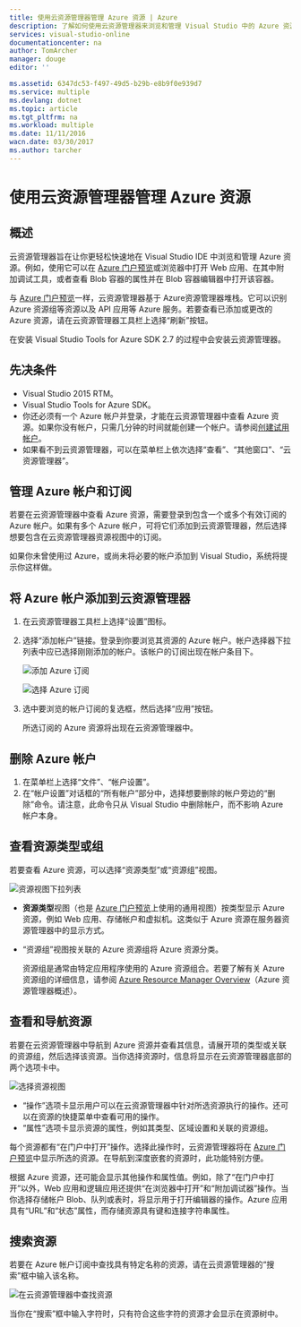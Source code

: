 ```yaml
---
title: 使用云资源管理器管理 Azure 资源 | Azure
description: 了解如何使用云资源管理器来浏览和管理 Visual Studio 中的 Azure 资源。
services: visual-studio-online
documentationcenter: na
author: TomArcher
manager: douge
editor: ''

ms.assetid: 6347dc53-f497-49d5-b29b-e8b9f0e939d7
ms.service: multiple
ms.devlang: dotnet
ms.topic: article
ms.tgt_pltfrm: na
ms.workload: multiple
ms.date: 11/11/2016
wacn.date: 03/30/2017
ms.author: tarcher
---
```


# 使用云资源管理器管理 Azure 资源
## 概述
云资源管理器旨在让你更轻松快速地在 Visual Studio IDE 中浏览和管理 Azure 资源。例如，使用它可以在 [Azure 门户预览](https://portal.azure.cn)或浏览器中打开 Web 应用、在其中附加调试工具，或者查看 Blob 容器的属性并在 Blob 容器编辑器中打开该容器。

与 [Azure 门户预览](https://portal.azure.cn)一样，云资源管理器基于 Azure资源管理器堆栈。它可以识别 Azure 资源组等资源以及 API 应用等 Azure 服务。若要查看已添加或更改的 Azure 资源，请在云资源管理器工具栏上选择“刷新”按钮。

在安装 Visual Studio Tools for Azure SDK 2.7 的过程中会安装云资源管理器。

## 先决条件
- Visual Studio 2015 RTM。
- Visual Studio Tools for Azure SDK。
- 你还必须有一个 Azure 帐户并登录，才能在云资源管理器中查看 Azure 资源。如果你没有帐户，只需几分钟的时间就能创建一个帐户。请参阅[创建试用帐户](https://www.azure.cn/pricing/1rmb-trial/)。
- 如果看不到云资源管理器，可以在菜单栏上依次选择“查看”、“其他窗口”、“云资源管理器”。

## 管理 Azure 帐户和订阅
若要在云资源管理器中查看 Azure 资源，需要登录到包含一个或多个有效订阅的 Azure 帐户。如果有多个 Azure 帐户，可将它们添加到云资源管理器，然后选择想要包含在云资源管理器资源视图中的订阅。

如果你未曾使用过 Azure，或尚未将必要的帐户添加到 Visual Studio，系统将提示你这样做。

## 将 Azure 帐户添加到云资源管理器
1. 在云资源管理器工具栏上选择“设置”图标。
2. 选择“添加帐户”链接。登录到你要浏览其资源的 Azure 帐户。帐户选择器下拉列表中应已选择刚刚添加的帐户。该帐户的订阅出现在帐户条目下。

    ![添加 Azure 订阅](./media/vs-azure-tools-resources-managing-with-cloud-explorer/IC819514.png)

    ![选择 Azure 订阅](./media/vs-azure-tools-resources-managing-with-cloud-explorer/IC819515.png)
3. 选中要浏览的帐户订阅的复选框，然后选择“应用”按钮。

    所选订阅的 Azure 资源将出现在云资源管理器中。

## 删除 Azure 帐户
1. 在菜单栏上选择“文件”、“帐户设置”。
2. 在“帐户设置”对话框的“所有帐户”部分中，选择想要删除的帐户旁边的“删除”命令。请注意，此命令只从 Visual Studio 中删除帐户，而不影响 Azure 帐户本身。

## 查看资源类型或组
若要查看 Azure 资源，可以选择“资源类型”或“资源组”视图。

![资源视图下拉列表](./media/vs-azure-tools-resources-managing-with-cloud-explorer/IC819516.png)  

- **资源类型**视图（也是 [Azure 门户预览](https://portal.azure.cn)上使用的通用视图）按类型显示 Azure 资源，例如 Web 应用、存储帐户和虚拟机。这类似于 Azure 资源在服务器资源管理器中的显示方式。
- “资源组”视图按关联的 Azure 资源组将 Azure 资源分类。

    资源组是通常由特定应用程序使用的 Azure 资源组合。若要了解有关 Azure 资源组的详细信息，请参阅 [Azure Resource Manager Overview](./azure-resource-manager/resource-group-overview.md)（Azure 资源管理器概述）。

## 查看和导航资源
若要在云资源管理器中导航到 Azure 资源并查看其信息，请展开项的类型或关联的资源组，然后选择该资源。当你选择资源时，信息将显示在云资源管理器底部的两个选项卡中。

![选择资源视图](./media/vs-azure-tools-resources-managing-with-cloud-explorer/IC819517.png)

- “操作”选项卡显示用户可以在云资源管理器中针对所选资源执行的操作。还可以在资源的快捷菜单中查看可用的操作。
- “属性”选项卡显示资源的属性，例如其类型、区域设置和关联的资源组。

每个资源都有“在门户中打开”操作。选择此操作时，云资源管理器将在 [Azure 门户预览](https://portal.azure.cn)中显示所选的资源。在导航到深度嵌套的资源时，此功能特别方便。

根据 Azure 资源，还可能会显示其他操作和属性值。例如，除了“在门户中打开”以外，Web 应用和逻辑应用还提供“在浏览器中打开”和“附加调试器”操作。当你选择存储帐户 Blob、队列或表时，将显示用于打开编辑器的操作。Azure 应用具有“URL”和“状态”属性，而存储资源具有键和连接字符串属性。

## 搜索资源
若要在 Azure 帐户订阅中查找具有特定名称的资源，请在云资源管理器的“搜索”框中输入该名称。

![在云资源管理器中查找资源](./media/vs-azure-tools-resources-managing-with-cloud-explorer/IC820394.png)

当你在“搜索”框中输入字符时，只有符合这些字符的资源才会显示在资源树中。

<!---HONumber=Mooncake_0320_2017-->
<!-- Update_Description: wording update -->
